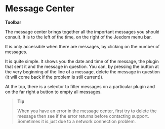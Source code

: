 # Message Center

**Toolbar**

The message center brings together all the important messages you should consult. It is to the left of the time, on the right of the Jeedom menu bar.

It is only accessible when there are messages, by clicking on the number of messages.

It is quite simple. It shows you the date and time of the message, the plugin that sent it and the message in question. You can, by pressing the button at the very beginning of the line of a message, delete the message in question (it will come back if the problem is still current)).

At the top, there is a selector to filter messages on a particular plugin and on the far right a button to empty all messages.

> **Tip**
>
> When you have an error in the message center, first try to delete the message then see if the error returns before contacting support. Sometimes it is just due to a network connection problem.
